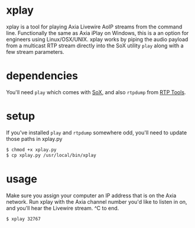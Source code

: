 xplay
=====
xplay is a tool for playing Axia Livewire AoIP streams from the command line. Functionally the same as Axia iPlay on Windows, this is a an option for engineers using Linux/OSX/UNIX. xplay works by piping the audio payload from a multicast RTP stream directly into the SoX utility `play` along with a few stream parameters. 

dependencies
=====
You'll need `play` which comes with <a href = "http://sox.sourceforge.net/">SoX</a>, and also `rtpdump` from <a href = "http://www.cs.columbia.edu/irt/software/rtptools/">RTP Tools</a>.

setup
=====
If you've installed `play` and `rtpdump` somewhere odd, you'll need to update those paths in xplay.py
```bash
$ chmod +x xplay.py
$ cp xplay.py /usr/local/bin/xplay
```
usage
=====
Make sure you assign your computer an IP address that is on the Axia network. Run xplay with the Axia channel number you'd like to listen in on, and you'll hear the Livewire stream. ^C to end.
```bash
$ xplay 32767
```
